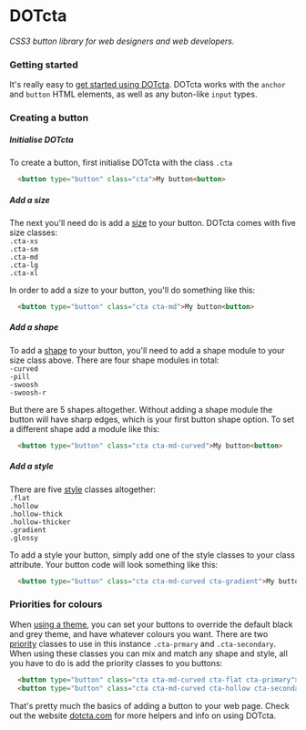 DOTcta
======
<em>CSS3 button library for web designers and web developers.</em>

<h3>Getting started</h3>

It's really easy to <a href="http://youtu.be/Whf2oLg5h3E" target="_blank">get started using DOTcta</a>. DOTcta works with the <code>anchor</code> and <code>button</code> HTML elements, as well as any buton-like <code>input</code> types.


<h3>Creating a button</h3>

<h5>Initialise DOTcta</h5>
To create a button, first initialise DOTcta with the class <code>.cta</code>

```html
  <button type="button" class="cta">My button<button>
```

<h5>Add a size</h5>
The next you'll need do is add a <a href="http://libs.doodleboxmedia.co.uk/dot/cta/cta-sizes/" target="_blank">size</a> to your button. DOTcta comes with five size classes:<br>
<code>.cta-xs</code><br>
<code>.cta-sm</code><br>
<code>.cta-md</code><br>
<code>.cta-lg</code><br>
<code>.cta-xl</code><br>

In order to add a size to your button, you'll do something like this:

```html
  <button type="button" class="cta cta-md">My button<button>
```

<h5>Add a shape</h5>
To add a <a href="http://libs.doodleboxmedia.co.uk/dot/cta/cta-shapes/" target="_blank">shape</a> to your button, you'll need to add a shape module to your size class above. There are four shape modules in total:<br>
<code>-curved</code><br>
<code>-pill</code><br>
<code>-swoosh</code><br>
<code>-swoosh-r</code><br>

But there are 5 shapes altogether. Without adding a shape module the button will have sharp edges, which is your first button shape option. To set a different shape add a module like this:

```html
  <button type="button" class="cta cta-md-curved">My button<button>
```

<h5>Add a style</h5>
There are five <a href="http://libs.doodleboxmedia.co.uk/dot/cta/cta-styles/" target="_blank">style</a> classes altogether:<br>
<code>.flat</code><br>
<code>.hollow</code><br>
<code>.hollow-thick</code><br>
<code>.hollow-thicker</code><br>
<code>.gradient</code><br>
<code>.glossy</code><br>

To add a style your button, simply add one of the style classes to your class attribute. Your button code will look something like this:

```html
  <button type="button" class="cta cta-md-curved cta-gradient">My button<button>
```

<h3>Priorities for colours</h3>

When <a href="http://youtu.be/nQZpi3Izvns" target="_blank">using a theme</a>, you can set your buttons to override the default black and grey theme, and have whatever colours you want. There are two <a href="http://libs.doodleboxmedia.co.uk/dot/cta/cta-priorities/" target="_blank">priority</a> classes to use in this instance <code>.cta-prmary</code> and <code>.cta-secondary</code>. When using these classes you can mix and match any shape and style, all you have to do is add the priority classes to you buttons:

```html
  <button type="button" class="cta cta-md-curved cta-flat cta-primary">My button<button>
  <button type="button" class="cta cta-md-curved cta-hollow cta-secondary">My button<button>
```

That's pretty much the basics of adding a button to your web page. Check out the website <a href="http://www.dotcta.com" target="_blank">dotcta.com</a> for more helpers and info on using DOTcta.
